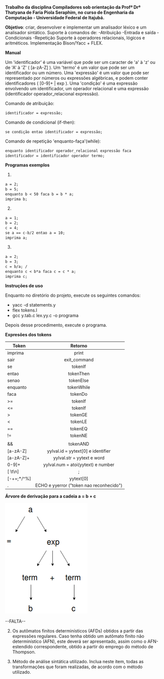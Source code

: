 **Trabalho da disciplina Compiladores sob orientação da Profª Drª Thatyana de Faria Piola Seraphim, no curso de Engenharia da Computação - Universidade Federal de Itajubá.**

**Objetivo**: criar, desenvolver e implementar um analisador léxico e um analisador sintático.
Suporte à comandos de:
    -Atribuição
    -Entrada e saída
    -Condicionais
    -Repetição
Suporte à operadores relacionais, lógicos e aritméticos.
Implementação Bison/Yacc + FLEX.


**Manual**


Um 'identificador' é uma variável que pode ser um caracter de 'a' à 'z' ou de 'A' à 'Z' ( [a-zA-Z] ).
Um 'termo' é um valor que pode ser um identificador ou um número.
Uma 'expressão' é um valor que pode ser representado por números ou expressões algébricas, e podem conter identificadores ( [0-9]+ | exp ). 
Uma 'condição' é uma expressão envolvendo um identificador, um operador relacional e uma expressão (identificador operador_relacional expressão).

Comando de atribuição:

    identificador = expressão;

Comando de condicional (if-then):

    se condição entao identificador = expressão;
    
Comando de repetição 'enquanto-faça'(while):
    
    enquanto identificador operador_relacional expressão faca identificador = identificador operador termo;

    
**Programas exemplos**

1)

    a = 2; 
    b = 5; 
    enquanto b < 50 faca b = b * a; 
    imprima b;
    
2)

    a = 1; 
    b = 2; 
    c = 4; 
    se a == c-b/2 entao a = 10; 
    imprima a; 
    
3)

    a = 2; 
    b = 3; 
    c = b/a; /
    enquanto c < b*a faca c = c * a; 
    imprima c; 

    
**Instruções de uso**

Enquanto no diretório do projeto, execute os seguintes comandos:

- yacc -d statements.y
- flex tokens.l
- gcc y.tab.c lex.yy.c -o programa

Depois desse procedimento, execute o programa.

**Expresões dos tokens**


| Token        | Retorno           |
| ------------- |:-------------:|
| imprima      | print |
| sair      | exit_command      |
| se | tokenIf      |
| entao | tokenThen      |
| senao | tokenElse      |
| enquanto | tokenWhile      |
| faca | tokenDo      |
| >= | tokenIf      |
| <= | tokenIf      |
| > | tokenGE      |
| < | tokenLE      |
| == | tokenEQ      |
| != | tokenNE      |
| || | tokenOR      |
| && | tokenAND      |
| [a-zA-Z] | yylval.id = yytext[0] e identifier      |
| [a-zA-Z]+ | yylval.str = yytext e word      |
| 0-9]+  | yylval.num = atoi(yytext) e number     |
| [ \t\n]  | ;     |
| [-+=;*/^%]  | yytext[0]     |
| .  | ECHO e yyerror ("token nao reconhecido")     |


**Árvore de derivação para a cadeia a = b + c**

![arvore_derivacao](arvore_derivacao.png)

--FALTA--

2. Os autômatos finitos determinı́sticos (AFDs) obtidos a partir das expressões regulares. Caso tenha obtido
um autômato finito não determinı́stico (AFN), este deverá ser apresentado, assim como o AFN-estendido
correspondente, obtido a partir do emprego do método de Thompson.


4. Método de análise sintática utilizado. Inclua neste item, todas as transformações que foram realizadas,
de acordo com o método utilizado.
